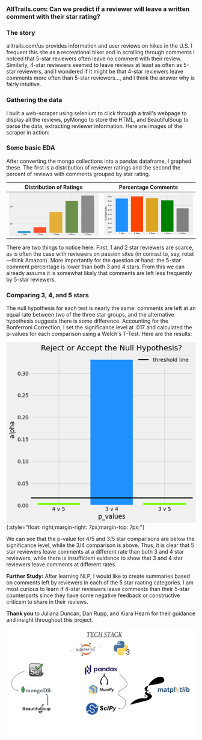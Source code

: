 ### AllTrails.com: Can we predict if a reviewer will leave a written comment with their star rating?

### The story
alltrails.com/us provides information and user reviews on hikes in the U.S. I frequent this site as a recreational hiker and in scrolling through comments I notced that 5-star reviewers often leave no comment with their review. Similarly, 4-star reviewers seemed to leave reviews at least as often as 5-star reviewers, and I wondered if it might be that 4-star reviewers leave comments more often than 5-star reviewers..., and I think the answer why is fairly intuitive.

### Gathering the data
I built a web-scraper using selenium to click through a trail's webpage to display all the reviews, pyMongo to store the HTML, and BeautifulSoup to parse the data, extracting reviewer information. Here are images of the scraper in action:

### Some basic EDA
After converting the mongo collections into a pandas dataframe, I graphed these. The first is a distribution of reviewer ratings and the second the percent of reviews with comments grouped by star rating.



Distribution of Ratings |  Percentage Comments
:-------------------------:|:-------------------------:
![ratings distribution](https://github.com/sborodach/all-trails/blob/main/images/ratings-rates.png)  | ![percent comments](https://github.com/sborodach/all-trails/blob/main/images/percentage_comments.png)

There are two things to notice here. First, 1 and 2 star reviewers are scarce, as is often the case with reviewers on passion sites (in conrast to, say, retail—think Amazon). More importantly for the question at hand: the 5-star comment percentage is lower than both 3 and 4 stars. From this we can already assume it is somewhat likely that comments are left less frequently by 5-star reviewers.

### Comparing 3, 4, and 5 stars
The null hypothesis for each test is nearly the same: comments are left at an equal rate between two of the three star groups, and the alternative hypothesis suggests there is some difference. Accounting for the Bonferroni Correction, I set the significance level at .017 and calculated the p-values for each comparison using a Welch's T-Test. Here are the results:

![reject or fail to](https://github.com/sborodach/all-trails/blob/main/images/reject_or_fail_to.png){:style="float: right;margin-right: 7px;margin-top: 7px;"}


We can see that the p-value for 4/5 and 3/5 star comparisons are below the significance level, while the 3/4 comparison is above. Thus, it is clear that 5 star reviewers leave comments at a different rate than both 3 and 4 star reviewers, while there is insufficient evidence to show that 3 and 4 star reviewers leave comments at different rates.

**Further Study:**
After learning NLP, I would like to create summaries based on comments left by reviewers in each of the 5 star raating categories. I am most curious to learn if 4-star reviewers leave comments than their 5-star counterparts since they have some negative feedback or constructive criticsm to share in their reviews.

**Thank you**
to Juliana Duncan, Dan Rupp, and Kiara Hearn for their guidance and insight throughout this project.

![tech stack](https://github.com/sborodach/all-trails/blob/main/images/tech_stack.png)
